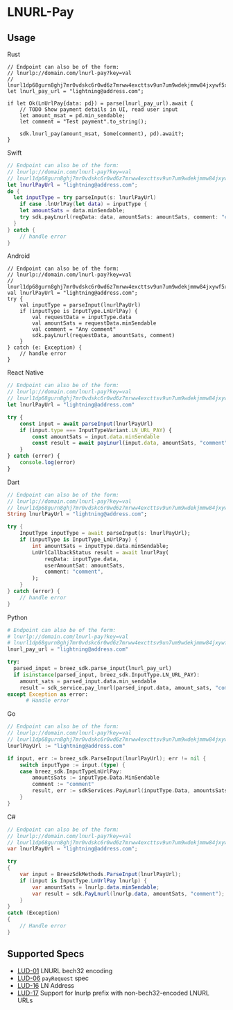 # LNURL-Pay

## Usage

<custom-tabs category="lang">
<div slot="title">Rust</div>
<section>

```rust,ignore
// Endpoint can also be of the form:
// lnurlp://domain.com/lnurl-pay?key=val
// lnurl1dp68gurn8ghj7mr0vdskc6r0wd6z7mrww4excttsv9un7um9wdekjmmw84jxywf5x43rvv35xgmr2enrxanr2cfcvsmnwe3jxcukvde48qukgdec89snwde3vfjxvepjxpjnjvtpxd3kvdnxx5crxwpjvyunsephsz36jf
let lnurl_pay_url = "lightning@address.com";

if let Ok(LnUrlPay{data: pd}) = parse(lnurl_pay_url).await {
    // TODO Show payment details in UI, read user input
    let amount_msat = pd.min_sendable;
    let comment = "Test payment".to_string();
    
    sdk.lnurl_pay(amount_msat, Some(comment), pd).await?;
}
```
</section>

<div slot="title">Swift</div>
<section>

```swift
// Endpoint can also be of the form:
// lnurlp://domain.com/lnurl-pay?key=val
// lnurl1dp68gurn8ghj7mr0vdskc6r0wd6z7mrww4excttsv9un7um9wdekjmmw84jxywf5x43rvv35xgmr2enrxanr2cfcvsmnwe3jxcukvde48qukgdec89snwde3vfjxvepjxpjnjvtpxd3kvdnxx5crxwpjvyunsephsz36jf
let lnurlPayUrl = "lightning@address.com";
do {
  let inputType = try parseInput(s: lnurlPayUrl)
    if case .lnUrlPay(let data) = inputType {
    let amountSats = data.minSendable;
    try sdk.payLnurl(reqData: data, amountSats: amountSats, comment: "comment")
  }
} catch {
    // handle error
}
```
</section>

<div slot="title">Android</div>
<section>

```kotlin,ignore
// Endpoint can also be of the form:
// lnurlp://domain.com/lnurl-pay?key=val
// lnurl1dp68gurn8ghj7mr0vdskc6r0wd6z7mrww4excttsv9un7um9wdekjmmw84jxywf5x43rvv35xgmr2enrxanr2cfcvsmnwe3jxcukvde48qukgdec89snwde3vfjxvepjxpjnjvtpxd3kvdnxx5crxwpjvyunsephsz36jf
val lnurlPayUrl = "lightning@address.com";
try {
    val inputType = parseInput(lnurlPayUrl)
    if (inputType is InputType.LnUrlPay) {
        val requestData = inputType.data
        val amountSats = requestData.minSendable
        val comment = "Any comment"
        sdk.payLnurl(requestData, amountSats, comment)
    }
} catch (e: Exception) {
    // handle error
}
```
</section>

<div slot="title">React Native</div>
<section>

```typescript
// Endpoint can also be of the form:
// lnurlp://domain.com/lnurl-pay?key=val
// lnurl1dp68gurn8ghj7mr0vdskc6r0wd6z7mrww4excttsv9un7um9wdekjmmw84jxywf5x43rvv35xgmr2enrxanr2cfcvsmnwe3jxcukvde48qukgdec89snwde3vfjxvepjxpjnjvtpxd3kvdnxx5crxwpjvyunsephsz36jf
let lnurlPayUrl = "lightning@address.com"

try {
    const input = await parseInput(lnurlPayUrl)
    if (input.type === InputTypeVariant.LN_URL_PAY) {
        const amountSats = input.data.minSendable
        const result = await payLnurl(input.data, amountSats, "comment")
    }    
} catch (error) {
    console.log(error)
}
```
</section>

<div slot="title">Dart</div>
<section>

```dart
// Endpoint can also be of the form:
// lnurlp://domain.com/lnurl-pay?key=val
// lnurl1dp68gurn8ghj7mr0vdskc6r0wd6z7mrww4excttsv9un7um9wdekjmmw84jxywf5x43rvv35xgmr2enrxanr2cfcvsmnwe3jxcukvde48qukgdec89snwde3vfjxvepjxpjnjvtpxd3kvdnxx5crxwpjvyunsephsz36jf
String lnurlPayUrl = "lightning@address.com";

try {
    InputType inputType = await parseInput(s: lnurlPayUrl);
    if (inputType is InputType_LnUrlPay) {
        int amountSats = inputType.data.minSendable;
        LnUrlCallbackStatus result = await lnurlPay(
            reqData: inputType.data,
            userAmountSat: amountSats, 
            comment: "comment",
        );
    }
} catch (error) {
    // handle error
}
```
</section>

<div slot="title">Python</div>
<section>

```python
# Endpoint can also be of the form:
# lnurlp://domain.com/lnurl-pay?key=val
# lnurl1dp68gurn8ghj7mr0vdskc6r0wd6z7mrww4excttsv9un7um9wdekjmmw84jxywf5x43rvv35xgmr2enrxanr2cfcvsmnwe3jxcukvde48qukgdec89snwde3vfjxvepjxpjnjvtpxd3kvdnxx5crxwpjvyunsephsz36jf
lnurl_pay_url = "lightning@address.com"

try: 
  parsed_input = breez_sdk.parse_input(lnurl_pay_url)
  if isinstance(parsed_input, breez_sdk.InputType.LN_URL_PAY):
    amount_sats = parsed_input.data.min_sendable
    result = sdk_service.pay_lnurl(parsed_input.data, amount_sats, "comment")
except Exception as error:
      # Handle error
```
</section>

<div slot="title">Go</div>
<section>

```go
// Endpoint can also be of the form:
// lnurlp://domain.com/lnurl-pay?key=val
// lnurl1dp68gurn8ghj7mr0vdskc6r0wd6z7mrww4excttsv9un7um9wdekjmmw84jxywf5x43rvv35xgmr2enrxanr2cfcvsmnwe3jxcukvde48qukgdec89snwde3vfjxvepjxpjnjvtpxd3kvdnxx5crxwpjvyunsephsz36jf
lnurlPayUrl := "lightning@address.com"

if input, err := breez_sdk.ParseInput(lnurlPayUrl); err != nil {
    switch inputType := input.(type) {
    case breez_sdk.InputTypeLnUrlPay:
        amountsSats := inputType.Data.MinSendable
        comment := "comment"
        result, err := sdkServices.PayLnurl(inputType.Data, amountsSats, &comment)
    }
}
```
</section>

<div slot="title">C#</div>
<section>

```cs
// Endpoint can also be of the form:
// lnurlp://domain.com/lnurl-pay?key=val
// lnurl1dp68gurn8ghj7mr0vdskc6r0wd6z7mrww4excttsv9un7um9wdekjmmw84jxywf5x43rvv35xgmr2enrxanr2cfcvsmnwe3jxcukvde48qukgdec89snwde3vfjxvepjxpjnjvtpxd3kvdnxx5crxwpjvyunsephsz36jf
var lnurlPayUrl = "lightning@address.com";

try 
{
    var input = BreezSdkMethods.ParseInput(lnurlPayUrl);
    if (input is InputType.LnUrlPay lnurlp) {
        var amountSats = lnurlp.data.minSendable;
        var result = sdk.PayLnurl(lnurlp.data, amountSats, "comment");
    }
} 
catch (Exception) 
{
    // Handle error
}
```
</section>
</custom-tabs>

## Supported Specs
- [LUD-01](https://github.com/lnurl/luds/blob/luds/01.md) LNURL bech32 encoding
- [LUD-06](https://github.com/lnurl/luds/blob/luds/06.md) `payRequest` spec
- [LUD-16](https://github.com/lnurl/luds/blob/luds/16.md) LN Address
- [LUD-17](https://github.com/lnurl/luds/blob/luds/17.md) Support for lnurlp prefix with non-bech32-encoded LNURL URLs
